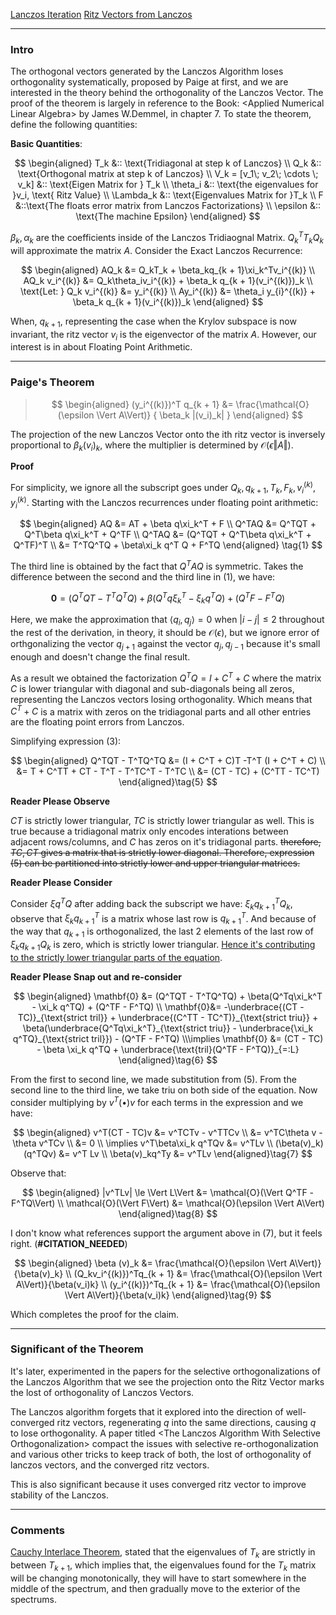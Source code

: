 [Lanczos Iteration](../AMATH%20584%20Numerical%20Linear%20Algebra/Hessenberg%20Form/Lanczos%20Iteration.md)
[Ritz Vectors from Lanczos](Ritz%20Vectors%20from%20Lanczos.md)


----
### **Intro**

The orthogonal vectors generated by the Lanczos Algorithm loses orthogonality systematically, proposed by Paige at first, and we are interested in the theory behind the orthogonality of the Lanczos Vector. The proof of the theorem is largely in reference to the Book: \<Applied Numerical Linear Algebra\> by James W.Demmel, in chapter 7. To state the theorem, define the following quantities: 

**Basic Quantities**: 

$$
\begin{aligned}
    T_k &:: \text{Tridiagonal at step k of Lanczos}
    \\
    Q_k &:: \text{Orthogonal matrix at step k of Lanczos}
    \\
    V_k = [v_1\;  v_2\; \cdots \; v_k] &:: \text{Eigen Matrix for } T_k
    \\
    \theta_i &:: \text{the eigenvalues for }v_i, \text{ Ritz Value}
    \\
    \Lambda_k &:: \text{Eigenvalues Matrix for }T_k
    \\
    F &::\text{The floats error matrix from Lanczos Factorizations}
    \\
    \epsilon &:: \text{The machine Epsilon}
\end{aligned}
$$

$\beta_k, \alpha_k$ are the coefficients inside of the Lanczos Tridiaognal Matrix. $Q_k^T T_k Q_k$ will approximate the matrix $A$. Consider the Exact Lanczos Recurrence: 

$$
\begin{aligned}
    AQ_k &= Q_kT_k + \beta_kq_{k + 1}\xi_k^Tv_i^{(k)}
    \\
    AQ_k v_i^{(k)} &= Q_k\theta_iv_i^{(k)} + \beta_k q_{k + 1}(v_i^{(k)})_k
    \\
    \text{Let: } Q_k v_i^{(k)} &= y_i^{(k)}
    \\
    Ay_i^{(k)} &= \theta_i y_{i}^{(k)} + \beta_k q_{k + 1}(v_i^{(k)})_k
\end{aligned}
$$

When, $q_{k + 1}$, representing the case when the Krylov subspace is now invariant, the ritz vector $v_i$ is the eigenvector of the matrix $A$. However, our interest is in about Floating Point Arithmetic. 


----
### **Paige's Theorem**

> $$
> \begin{aligned}
>     (y_i^{(k)})^T q_{k + 1} &= \frac{\mathcal{O}(\epsilon \Vert A\Vert)}
>     {
>         \beta_k |(v_i)_k|
>     }
> \end{aligned}
> $$


The projection of the new Lanczos Vector onto the ith ritz vector is inversely proportional to $\beta_k (v_i)_k$, where the multiplier is determined by $\mathcal{O}(\epsilon \Vert A\Vert)$. 


**Proof**

For simplicity, we ignore all the subscript goes under $Q_k, q_{k + 1}, T_k, F_k, v_i^{(k)}, y_i^{(k)}$. Starting with the Lanczos recurrences under floating point arithmetic: 

$$
\begin{aligned}
    AQ &= AT + \beta q\xi_k^T + F
    \\
    Q^TAQ &= Q^TQT + Q^T\beta q\xi_k^T + Q^TF
    \\
    Q^TAQ &= (Q^TQT + Q^T\beta q\xi_k^T + Q^TF)^T
    \\
    &= T^TQ^TQ  + \beta\xi_k q^T Q + F^TQ
\end{aligned} \tag{1}
$$


The third line is obtained by the fact that $Q^TAQ$ is symmetric. Takes the difference between the second and the third line in (1), we have: 

$$
\mathbf{0} = (Q^TQT - T^TQ^TQ) + \beta(Q^Tq\xi_k^T - \xi_k q^TQ) + (Q^TF - F^TQ)\tag{3}
$$


Here, we make the approximation that $\langle q_i, q_j\rangle = 0$ when $|i - j| \le 2$ throughout the rest of the derivation, in theory, it should be $\mathcal{O}(\epsilon)$, but we ignore error of orthgonalizing the vector $q_{j + 1}$ against the vector $q_j, q_{j - 1}$ because it's small enough and doesn't change the final result.  

As a result we obtained the factorization $Q^TQ = I + C^T + C$ where the matrix $C$ is lower triangular with diagonal and sub-diagonals being all zeros, representing the Lanczos vectors losing orthogonality. Which means that $C^T + C$ is a matrix with zeros on the tridiagonal parts and all other entries are the floating point errors from Lanczos. 

Simplifying expression (3): 

$$
\begin{aligned}
    Q^TQT - T^TQ^TQ &= (I + C^T + C)T -T^T (I + C^T + C)
    \\
    &= T + C^TT + CT - T^T - T^TC^T - T^TC
    \\
    &= (CT - TC) + (C^TT - TC^T)
\end{aligned}\tag{5}
$$

**Reader Please Observe**

$CT$ is strictly lower triangular, $TC$ is strictly lower triangular as well. This is true because a tridiagonal matrix only encodes interations between adjacent rows/columns, and $C$ has zeros on it's tridiagonal parts. ~~therefore, $TC, CT$ gives a matrix that is strictly lower diagonal. Therefore, expression (5) can be partitioned into strictly lower and upper triangular matrices.~~

**Reader Please Consider**

Consider $\xi q^TQ$ after adding back the subscript we have: $\xi_k q_{k + 1}^TQ_k$, observe that $\xi_k q_{k + 1}^T$ is a matrix whose last row is $q_{k + 1}^T$. And because of the way that $q_{k + 1}$ is orthogonalized, the last 2 elements of the last row of $\xi_k q_{k + 1}Q_k$ is zero, which is strictly lower triangular. <u>Hence it's contributing to the strictly lower triangular parts of the equation</u>.

**Reader Please Snap out and re-consider**


$$
\begin{aligned}
    \mathbf{0} &= (Q^TQT - T^TQ^TQ) + \beta(Q^Tq\xi_k^T - \xi_k q^TQ) + (Q^TF - F^TQ)
    \\
    \mathbf{0}&= 
    -\underbrace{(CT - TC)}_{\text{strict tril}} + \underbrace{(C^TT - TC^T)}_{\text{strict triu}} + \beta(\underbrace{Q^Tq\xi_k^T}_{\text{strict triu}} - \underbrace{\xi_k q^TQ}_{\text{strict tril}}) - (Q^TF - F^TQ)
    \\\implies
    \mathbf{0} &= (CT - TC) - \beta \xi_k q^TQ + \underbrace{\text{tril}(Q^TF - F^TQ)}_{=:L}
\end{aligned}\tag{6}
$$

From the first to second line, we made substitution from (5). From the second line to the third line, we take $\text{triu}$ on both side of the equation. Now consider multiplying by $v^T(\bullet)v$ for each terms in the expression and we have: 

$$
\begin{aligned}
    v^T(CT - TC)v &= v^TCTv - v^TTCv
    \\
    &= 
    v^TC\theta v - \theta v^TCv
    \\
    &= 0
    \\
    \implies 
    v^T\beta\xi_k q^TQv &= v^TLv
    \\
    (\beta(v)_k)(q^TQv) &= v^T Lv
    \\
    \beta(v)_kq^Ty &= v^TLv
\end{aligned}\tag{7}
$$

Observe that: 

$$
\begin{aligned}
    |v^TLv| \le \Vert L\Vert &= \mathcal{O}(\Vert Q^TF - F^TQ\Vert)
    \\
    \mathcal{O}(\Vert F\Vert) &= \mathcal{O}(\epsilon \Vert A\Vert)
\end{aligned}\tag{8}
$$


I don't know what references support the argument above in (7), but it feels right. (**#CITATION_NEEDED**) 

$$
\begin{aligned}
    \beta (v)_k &= \frac{\mathcal{O}(\epsilon \Vert A\Vert)}{\beta(v)_k}
    \\
    (Q_kv_i^{(k)})^Tq_{k + 1} &= \frac{\mathcal{O}(\epsilon \Vert A\Vert)}{\beta(v_i)k}
    \\
    (y_i^{(k)})^Tq_{k + 1} &= \frac{\mathcal{O}(\epsilon \Vert A\Vert)}{\beta(v_i)k}
\end{aligned}\tag{9}
$$

Which completes the proof for the claim. 

---
### **Significant of the Theorem**

It's later, experimented in the papers for the selective orthogonalizations of the Lanczos Algorithm that we see the projection onto the Ritz Vector marks the lost of orthogonality of Lanczos Vectors. 

The Lanczos algorithm forgets that it explored into the direction of well-converged ritz vectors, regenerating $q$ into the same directions, causing $q$ to lose orthogonality. A paper titled \<The Lanczos Algorithm With Selective Orthogonalization\> compact the issues with selective re-orthogonalization and various other tricks to keep track of both, the lost of orthogonality of lanczos vectors, and the converged ritz vectors. 

This is also significant because it uses converged ritz vector to improve stability of the Lanczos. 

---
### **Comments**

[Cauchy Interlace Theorem](../AMATH%20584%20Numerical%20Linear%20Algebra/Matrix%20Theory/Cauchy%20Interlace%20Theorem.md), stated that the eigenvalues of $T_{k}$  are strictly in between $T_{k + 1}$, which implies that, the eigenvalues found for the $T_{k}$ matrix will be changing monotonically, they will have to start somewhere in the middle of the spectrum, and then gradually move to the exterior of the spectrums. 